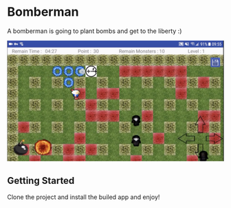 # Bomberman

A bomberman is going to plant bombs and get to the liberty :)

![alt text](https://github.com/Mohammad-Af/BomberMan-Android-Game/blob/master/bomberman.jpg)

## Getting Started

Clone the project and install the builed app and enjoy! <br/>


